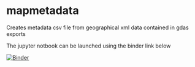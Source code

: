 # mapmetadata
Creates metadata csv file from geographical xml data contained in gdas exports

The jupyter notbook can be launched using the binder link below

[![Binder](https://mybinder.org/badge_logo.svg)](https://mybinder.org/v2/gh/JoKent/mapmetadata/HEAD?urlpath=%2Fdoc%2Ftree%2Fmetadata.ipynb)
